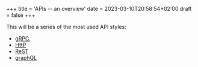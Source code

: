 +++
title = 'APIs -- an overview'
date = 2023-03-10T20:58:54+02:00
draft = false
+++

This will be a series of the most used API styles: 
- [gRPC](https://codingjenka.github.io/blog/posts/grpc/),
- [HttP](https://codingJenka.github.io/blog/posts/http/)
- [ReST](https://codingJenka.github.io/blog/posts/rest/)
- [graphQL](https://codingJenka.github.io/blog/posts/graphql/)
